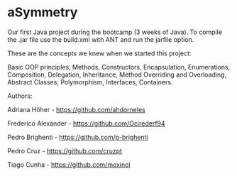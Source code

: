 # aSymmetry

Our first Java project during the bootcamp (3 weeks of Java).
To compile the .jar file use the build.xml with ANT and run the jarfile option.

These are the concepts we knew when we started this project:

Basic OOP principles,
Methods, Constructors, Encapsulation, Enumerations,
Composition, Delegation, Inheritance, Method Overriding and Overloading,
Abstract Classes, Polymorphism, Interfaces, Containers.

Authors:

Adriana Höher - https://github.com/ahdorneles

Frederico Alexander - https://github.com/Ocirederf94

Pedro Brighenti - https://github.com/p-brighenti

Pedro Cruz - https://github.com/cruzpt

Tiago Cunha - https://github.com/moxinol
